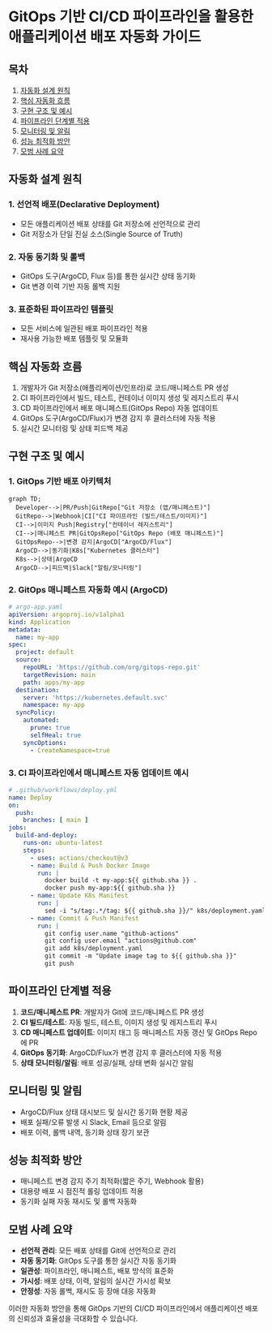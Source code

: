 # GitOps 기반 CI/CD 파이프라인을 활용한 애플리케이션 배포 자동화 가이드

## 목차
1. [자동화 설계 원칙](#자동화-설계-원칙)
2. [핵심 자동화 흐름](#핵심-자동화-흐름)
3. [구현 구조 및 예시](#구현-구조-및-예시)
4. [파이프라인 단계별 적용](#파이프라인-단계별-적용)
5. [모니터링 및 알림](#모니터링-및-알림)
6. [성능 최적화 방안](#성능-최적화-방안)
7. [모범 사례 요약](#모범-사례-요약)

## 자동화 설계 원칙

### 1. 선언적 배포(Declarative Deployment)
- 모든 애플리케이션 배포 상태를 Git 저장소에 선언적으로 관리
- Git 저장소가 단일 진실 소스(Single Source of Truth)

### 2. 자동 동기화 및 롤백
- GitOps 도구(ArgoCD, Flux 등)를 통한 실시간 상태 동기화
- Git 변경 이력 기반 자동 롤백 지원

### 3. 표준화된 파이프라인 템플릿
- 모든 서비스에 일관된 배포 파이프라인 적용
- 재사용 가능한 배포 템플릿 및 모듈화

## 핵심 자동화 흐름

1. 개발자가 Git 저장소(애플리케이션/인프라)로 코드/매니페스트 PR 생성
2. CI 파이프라인에서 빌드, 테스트, 컨테이너 이미지 생성 및 레지스트리 푸시
3. CD 파이프라인에서 배포 매니페스트(GitOps Repo) 자동 업데이트
4. GitOps 도구(ArgoCD/Flux)가 변경 감지 후 클러스터에 자동 적용
5. 실시간 모니터링 및 상태 피드백 제공

## 구현 구조 및 예시

### 1. GitOps 기반 배포 아키텍처
```mermaid
graph TD;
  Developer-->|PR/Push|GitRepo["Git 저장소 (앱/매니페스트)"]
  GitRepo-->|Webhook|CI["CI 파이프라인 (빌드/테스트/이미지)"]
  CI-->|이미지 Push|Registry["컨테이너 레지스트리"]
  CI-->|매니페스트 PR|GitOpsRepo["GitOps Repo (배포 매니페스트)"]
  GitOpsRepo-->|변경 감지|ArgoCD["ArgoCD/Flux"]
  ArgoCD-->|동기화|K8s["Kubernetes 클러스터"]
  K8s-->|상태|ArgoCD
  ArgoCD-->|피드백|Slack["알림/모니터링"]
```

### 2. GitOps 매니페스트 자동화 예시 (ArgoCD)
```yaml
# argo-app.yaml
apiVersion: argoproj.io/v1alpha1
kind: Application
metadata:
  name: my-app
spec:
  project: default
  source:
    repoURL: 'https://github.com/org/gitops-repo.git'
    targetRevision: main
    path: apps/my-app
  destination:
    server: 'https://kubernetes.default.svc'
    namespace: my-app
  syncPolicy:
    automated:
      prune: true
      selfHeal: true
    syncOptions:
      - CreateNamespace=true
```

### 3. CI 파이프라인에서 매니페스트 자동 업데이트 예시
```yaml
# .github/workflows/deploy.yml
name: Deploy
on:
  push:
    branches: [ main ]
jobs:
  build-and-deploy:
    runs-on: ubuntu-latest
    steps:
      - uses: actions/checkout@v3
      - name: Build & Push Docker Image
        run: |
          docker build -t my-app:${{ github.sha }} .
          docker push my-app:${{ github.sha }}
      - name: Update K8s Manifest
        run: |
          sed -i "s/tag:.*/tag: ${{ github.sha }}/" k8s/deployment.yaml
      - name: Commit & Push Manifest
        run: |
          git config user.name "github-actions"
          git config user.email "actions@github.com"
          git add k8s/deployment.yaml
          git commit -m "Update image tag to ${{ github.sha }}"
          git push
```

## 파이프라인 단계별 적용

1. **코드/매니페스트 PR**: 개발자가 Git에 코드/매니페스트 PR 생성
2. **CI 빌드/테스트**: 자동 빌드, 테스트, 이미지 생성 및 레지스트리 푸시
3. **CD 매니페스트 업데이트**: 이미지 태그 등 매니페스트 자동 갱신 및 GitOps Repo에 PR
4. **GitOps 동기화**: ArgoCD/Flux가 변경 감지 후 클러스터에 자동 적용
5. **상태 모니터링/알림**: 배포 성공/실패, 상태 변화 실시간 알림

## 모니터링 및 알림

- ArgoCD/Flux 상태 대시보드 및 실시간 동기화 현황 제공
- 배포 실패/오류 발생 시 Slack, Email 등으로 알림
- 배포 이력, 롤백 내역, 동기화 상태 장기 보관

## 성능 최적화 방안

- 매니페스트 변경 감지 주기 최적화(짧은 주기, Webhook 활용)
- 대용량 배포 시 점진적 롤링 업데이트 적용
- 동기화 실패 자동 재시도 및 롤백 자동화

## 모범 사례 요약

- **선언적 관리**: 모든 배포 상태를 Git에 선언적으로 관리
- **자동 동기화**: GitOps 도구를 통한 실시간 자동 동기화
- **일관성**: 파이프라인, 매니페스트, 배포 방식의 표준화
- **가시성**: 배포 상태, 이력, 알림의 실시간 가시성 확보
- **안정성**: 자동 롤백, 재시도 등 장애 대응 자동화

이러한 자동화 방안을 통해 GitOps 기반의 CI/CD 파이프라인에서 애플리케이션 배포의 신뢰성과 효율성을 극대화할 수 있습니다. 
